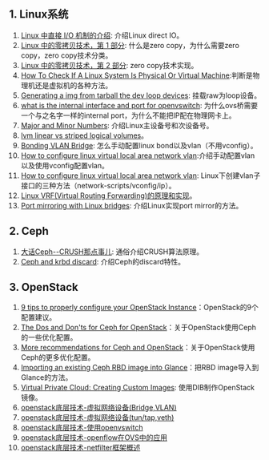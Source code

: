 ## 1. Linux系统

1. [Linux 中直接 I/O 机制的介绍](https://www.ibm.com/developerworks/cn/linux/l-cn-directio/): 介绍Linux direct IO。
2. [Linux 中的零拷贝技术，第 1 部分](https://www.ibm.com/developerworks/cn/linux/l-cn-zerocopy1/index.html): 什么是zero copy，为什么需要zero copy，zero copy技术分类。
3. [Linux 中的零拷贝技术，第 2 部分](https://www.ibm.com/developerworks/cn/linux/l-cn-zerocopy2/index.html): zero copy技术实现。
4. [How To Check If A Linux System Is Physical Or Virtual Machine](https://www.ostechnix.com/check-linux-system-physical-virtual-machine/):判断是物理机还是虚拟机的各种方法。
5. [Generating a img from tarball the dev loop devices](https://unix.stackexchange.com/questions/187326/generating-a-img-from-tarball-the-dev-loop-devices): 挂载raw为loop设备。
6. [what is the internal interface and port for openvswitch](https://ask.openstack.org/en/question/4276/what-is-the-internal-interface-and-port-for-on-openvswitch/): 为什么ovs桥需要一个与之名字一样的internal port，为什么不能把IP配在物理网卡上。
7. [Major and Minor Numbers](http://www.linux-tutorial.info/modules.php?name=MContent&pageid=94): 介绍Linux主设备号和次设备号。
8. [lvm linear vs striped logical volumes](https://sysadmincasts.com/episodes/27-lvm-linear-vs-striped-logical-volumes)。
9. [Bonding VLAN Bridge](https://www.ovirt.org/documentation/how-to/networking/bonding-vlan-bridge/): 怎么手动配置linux bond以及vlan（不用vconfig）。
10. [How to configure linux virtual local area network vlan](http://www.gocit.vn/bai-viet/howto-configure-linux-virtual-local-area-network-vlan/):介绍手动配置vlan以及使用vconfig配置vlan。
11. [How to configure linux virtual local area network vlan](https://www.cyberciti.biz/tips/howto-configure-linux-virtual-local-area-network-vlan.html): Linux下创建vlan子接口的三种方法（network-scripts/vconfig/ip）。
12. [Linux VRF(Virtual Routing Forwarding)的原理和实现](https://blog.csdn.net/dog250/article/details/78069964)。
13. [Port mirroring with Linux bridges](http://backreference.org/2014/06/17/port-mirroring-with-linux-bridges/): 介绍Linux实现port mirror的方法。

## 2. Ceph

1. [大话Ceph--CRUSH那点事儿](http://www.xuxiaopang.com/2016/11/08/easy-ceph-CRUSH/): 通俗介绍CRUSH算法原理。
2. [Ceph and krbd discard](http://www.sebastien-han.fr/blog/2015/01/26/ceph-and-krbd-discard/): 介绍Ceph的discard特性。

## 3. OpenStack

1. [9 tips to properly configure your OpenStack Instance](https://redhatstackblog.redhat.com/2017/01/18/9-tips-to-properly-configure-your-openstack-instance/)：OpenStack的9个配置建议。
2. [The Dos and Don'ts for Ceph for OpenStack](https://www.hastexo.com/resources/hints-and-kinks/dos-donts-ceph-openstack/)：关于OpenStack使用Ceph的一些优化配置。
3. [More recommendations for Ceph and OpenStack](https://www.hastexo.com/resources/hints-and-kinks/more-recommendations-ceph-openstack/)：关于OpenStack使用Ceph的更多优化配置。
4. [Importing an existing Ceph RBD image into Glance](https://www.hastexo.com/resources/hints-and-kinks/importing-rbd-into-glance/)：把RBD image导入到Glance的方法。
5. [Virtual Private Cloud: Creating Custom Images](https://blog.selectel.com/virtual-private-cloud-creating-custom-images/): 使用DIB制作OpenStack镜像。
6. [openstack底层技术-虚拟网络设备(Bridge,VLAN)](https://opengers.github.io/openstack/openstack-base-virtual-network-devices-bridge-and-vlan/)
7. [openstack底层技术-虚拟网络设备(tun/tap,veth)](https://opengers.github.io/openstack/openstack-base-virtual-network-devices-tuntap-veth/)
8. [openstack底层技术-使用openvswitch](https://opengers.github.io/openstack/openstack-base-use-openvswitch/)
9. [openstack底层技术-openflow在OVS中的应用](https://opengers.github.io/openstack/openstack-base-openflow-in-openvswitch/)
10. [openstack底层技术-netfilter框架概述](https://opengers.github.io/openstack/openstack-base-netfilter-framework-overview/)
